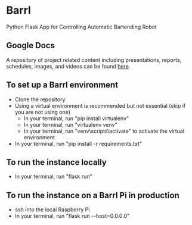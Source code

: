 # Barrl
Python Flask App for Controlling Automatic Bartending Robot

## Google Docs
A repository of project related content including presentations, reports, schedules, images, and videos can be found [here](https://drive.google.com/drive/u/1/folders/1snSKSgJmyOvtk9PzmkVpTZoNSdSPx8OJ).

## To set up a Barrl environment
- Clone the repository
- Using a virtual environment is recommended but not essential (skip if you are not using one)
  - In your terminal, run "pip install virtualenv"
  - In your terminal, run "virtualenv venv"
  - In your terminal, run "venv\\scripts\\activate" to activate the virtual environment
- In your terminal, run "pip install -r requirements.txt"

## To run the instance locally
- In your terminal, run "flask run"

## To run the instance on a Barrl Pi in production
- ssh into the local Raspberry Pi
- In your terminal, run "flask run --host=0.0.0.0"
